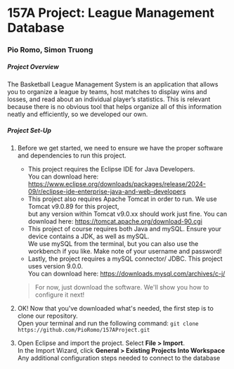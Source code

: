 # 157A Project: League Management Database
### Pio Romo, Simon Truong

##### Project Overview
<p> The Basketball League Management System is an application that allows you to organize a league by teams, host matches to display wins and losses, 
  and read about an individual player’s statistics. This is relevant because there is no obvious tool that helps organize all of this information neatly and efficiently, 
  so we developed our own. </p>

##### Project Set-Up
1. Before we get started, we need to ensure we have the proper software and dependencies to run this project.<br>
   - This project requires the Eclipse IDE for Java Developers. <br>
     You can download here: https://www.eclipse.org/downloads/packages/release/2024-09/r/eclipse-ide-enterprise-java-and-web-developers
   - This project also requires Apache Tomcat in order to run. We use Tomcat v9.0.89 for this project, <br>
     but any version within Tomcat v9.0.xx should work just fine. You can download here: https://tomcat.apache.org/download-90.cgi
   - This project of course requires both Java and mySQL. Ensure your device contains a JDK, as well as mySQL. <br>
     We use mySQL from the terminal, but you can also use the workbench if you like. Make note of your username and password!
   - Lastly, the  project requires a mySQL connector/ JDBC. This project uses version 9.0.0. <br>
     You can download here: https://downloads.mysql.com/archives/c-j/
     
   > For now, just download the software. We'll show you how to configure it next!
   
2. OK! Now that you've downloaded what's needed, the first step is to clone our repository. <br>
   Open your terminal and run the following command: `git clone https://github.com/PioRomo/157AProject.git`
3. Open Eclipse and import the project. Select **File > Import**. <br>
   In the Import Wizard, click **General > Existing Projects Into Workspace**
Any additional configuration steps needed to connect to the database
